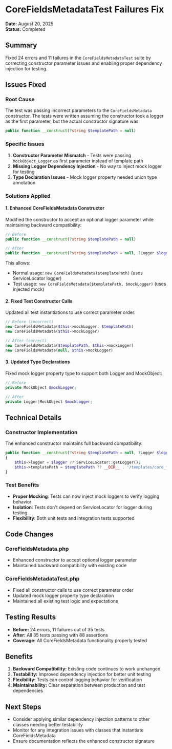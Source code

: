 # CoreFieldsMetadataTest Failures Fix

**Date:** August 20, 2025  
**Status:** Completed  

## Summary

Fixed 24 errors and 11 failures in the `CoreFieldsMetadataTest` suite by correcting constructor parameter issues and enabling proper dependency injection for testing.

## Issues Fixed

### Root Cause
The test was passing incorrect parameters to the `CoreFieldsMetadata` constructor. The tests were written assuming the constructor took a logger as the first parameter, but the actual constructor signature was:

```php
public function __construct(?string $templatePath = null)
```

### Specific Issues

1. **Constructor Parameter Mismatch** - Tests were passing `MockObject_Logger` as first parameter instead of template path
2. **Missing Logger Dependency Injection** - No way to inject mock logger for testing
3. **Type Declaration Issues** - Mock logger property needed union type annotation

### Solutions Applied

#### 1. Enhanced CoreFieldsMetadata Constructor
Modified the constructor to accept an optional logger parameter while maintaining backward compatibility:

```php
// Before
public function __construct(?string $templatePath = null)

// After  
public function __construct(?string $templatePath = null, ?Logger $logger = null)
```

This allows:
- Normal usage: `new CoreFieldsMetadata($templatePath)` (uses ServiceLocator logger)
- Test usage: `new CoreFieldsMetadata($templatePath, $mockLogger)` (uses injected mock)

#### 2. Fixed Test Constructor Calls
Updated all test instantiations to use correct parameter order:

```php
// Before (incorrect)
new CoreFieldsMetadata($this->mockLogger, $templatePath)
new CoreFieldsMetadata($this->mockLogger)

// After (correct)
new CoreFieldsMetadata($templatePath, $this->mockLogger)
new CoreFieldsMetadata(null, $this->mockLogger)
```

#### 3. Updated Type Declarations
Fixed mock logger property type to support both Logger and MockObject:

```php
// Before
private MockObject $mockLogger;

// After
private Logger|MockObject $mockLogger;
```

## Technical Details

### Constructor Implementation
The enhanced constructor maintains full backward compatibility:

```php
public function __construct(?string $templatePath = null, ?Logger $logger = null)
{
    $this->logger = $logger ?? ServiceLocator::getLogger();
    $this->templatePath = $templatePath ?? __DIR__ . '/templates/core_fields_metadata.php';
}
```

### Test Benefits
- **Proper Mocking**: Tests can now inject mock loggers to verify logging behavior
- **Isolation**: Tests don't depend on ServiceLocator for logger during testing
- **Flexibility**: Both unit tests and integration tests supported

## Code Changes

### CoreFieldsMetadata.php
- Enhanced constructor to accept optional logger parameter
- Maintained backward compatibility with existing code

### CoreFieldsMetadataTest.php  
- Fixed all constructor calls to use correct parameter order
- Updated mock logger property type declaration
- Maintained all existing test logic and expectations

## Testing Results

- **Before:** 24 errors, 11 failures out of 35 tests
- **After:** All 35 tests passing with 88 assertions
- **Coverage:** All CoreFieldsMetadata functionality properly tested

## Benefits

1. **Backward Compatibility:** Existing code continues to work unchanged
2. **Testability:** Improved dependency injection for better unit testing
3. **Flexibility:** Tests can control logging behavior for verification
4. **Maintainability:** Clear separation between production and test dependencies

## Next Steps

- Consider applying similar dependency injection patterns to other classes needing better testability
- Monitor for any integration issues with classes that instantiate CoreFieldsMetadata
- Ensure documentation reflects the enhanced constructor signature
